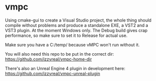 # vmpc

Using cmake-gui to create a Visual Studio project, the whole thing should compile without problems and produce a standalone EXE, a VST2 and a VST3 plugin. At the moment Windows only. The Debug build gives crap performance, so make sure to set it to Release for actual use.

Make sure you have a C:/temp/ because vMPC won't run without it.

You will also need this repo to be put in the correct dir:
https://github.com/izzyreal/vmpc-home-dir

There's also an Unreal Engine 4 plugin in development here:
https://github.com/izzyreal/vmpc-unreal-plugin
